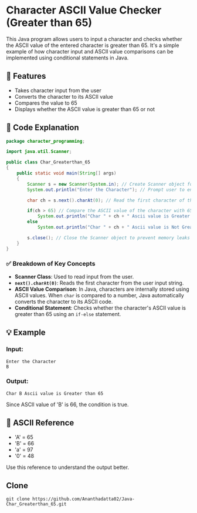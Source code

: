 
# Character ASCII Value Checker (Greater than 65)

This Java program allows users to input a character and checks whether the ASCII value of the entered character is greater than 65. It's a simple example of how character input and ASCII value comparisons can be implemented using conditional statements in Java.

## 📌 Features

- Takes character input from the user
- Converts the character to its ASCII value
- Compares the value to 65
- Displays whether the ASCII value is greater than 65 or not

## 🧾 Code Explanation

```java
package character_programming;

import java.util.Scanner;

public class Char_Greaterthan_65 
{
    public static void main(String[] args) 
    {
        Scanner s = new Scanner(System.in); // Create Scanner object for user input
        System.out.println("Enter the Character"); // Prompt user to enter a character

        char ch = s.next().charAt(0); // Read the first character of the user's input

        if(ch > 65) // Compare the ASCII value of the character with 65
            System.out.println("Char " + ch + " Ascii value is Greater than 65");
        else
            System.out.println("Char " + ch + " Ascii value is Not Greater than 65");

        s.close(); // Close the Scanner object to prevent memory leaks
    }
}
```

### ✅ Breakdown of Key Concepts

- **Scanner Class**: Used to read input from the user.
- **`next().charAt(0)`**: Reads the first character from the user input string.
- **ASCII Value Comparison**: In Java, characters are internally stored using ASCII values. When `char` is compared to a number, Java automatically converts the character to its ASCII code.
- **Conditional Statement**: Checks whether the character's ASCII value is greater than 65 using an `if-else` statement.

## 💡 Example

### Input:
```
Enter the Character
B
```

### Output:
```
Char B Ascii value is Greater than 65
```

Since ASCII value of 'B' is 66, the condition is true.

## 📘 ASCII Reference

- 'A' = 65
- 'B' = 66
- 'a' = 97
- '0' = 48

Use this reference to understand the output better.

## Clone
```
git clone https://github.com/Ananthadatta02/Java-Char_Greaterthan_65.git
```
